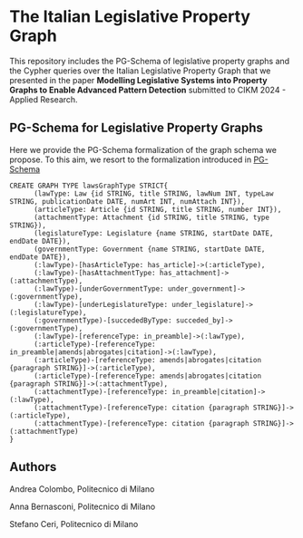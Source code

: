 # The Italian Legislative Property Graph

This repository includes the PG-Schema of legislative property graphs and the Cypher queries over the Italian Legislative Property Graph that we presented in the paper **Modelling Legislative Systems into Property Graphs to Enable Advanced Pattern Detection** submitted to CIKM 2024 - Applied Research.

## PG-Schema for Legislative Property Graphs
Here we provide the PG-Schema formalization of the graph schema we propose. To this aim, we resort to the formalization introduced in [PG-Schema](https://dl.acm.org/doi/pdf/10.1145/3589778) 

```cypher
CREATE GRAPH TYPE lawsGraphType STRICT{
      (lawType: Law {id STRING, title STRING, lawNum INT, typeLaw STRING, publicationDate DATE, numArt INT, numAttach INT}),
      (articleType: Article {id STRING, title STRING, number INT}),
      (attachmentType: Attachment {id STRING, title STRING, type STRING}),
      (legislatureType: Legislature {name STRING, startDate DATE, endDate DATE}),
      (governmentType: Government {name STRING, startDate DATE, endDate DATE}),
      (:lawType)-[hasArticleType: has_article]->(:articleType),
      (:lawType)-[hasAttachmentType: has_attachment]->(:attachmentType),
      (:lawType)-[underGovernmentType: under_government]->(:governmentType),
      (:lawType)-[underLegislatureType: under_legislature]->(:legislatureType),
      (:governmentType)-[succededByType: succeded_by]->(:governmentType),
      (:lawType)-[referenceType: in_preamble]->(:lawType),
      (:articleType)-[referenceType: in_preamble|amends|abrogates|citation]->(:lawType),
      (:articleType)-[referenceType: amends|abrogates|citation {paragraph STRING}]->(:articleType),
      (:articleType)-[referenceType: amends|abrogates|citation {paragraph STRING}]->(:attachmentType),
      (:attachmentType)-[referenceType: in_preamble|citation]->(:lawType),
      (:attachmentType)-[referenceType: citation {paragraph STRING}]->(:articleType),
      (:attachmentType)-[referenceType: citation {paragraph STRING}]->(:attachmentType)
}
```


## Authors
Andrea Colombo, Politecnico di Milano

Anna Bernasconi, Politecnico di Milano

Stefano Ceri, Politecnico di Milano
